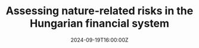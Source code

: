 ---
title: Assessing nature-related risks in the Hungarian financial system

event: Bank of England, Climate and Nature Seminars
event_url: 

location: Bank of England
address:
  street: Threadneedle St
  city: London
  #region: 
  postcode: 'EC2R 8AH'
  country: United Kingdom

summary: Presentation of the assessment on the nature-related risks in the Hungarian financial system, as part of the Bank of England's Climate and Nature Seminars
abstract:

# Talk start and end times.
#   End time can optionally be hidden by prefixing the line with `#`.
date: '2024-09-19T16:00:00Z'
date_end: '2024-09-19T17:00:00Z'
all_day: false

# Schedule page publish date (NOT talk date).
publishDate: '2017-01-01T00:00:00Z'

authors:
  - admin

tags: []

# Is this a featured talk? (true/false)
featured: false

#image:
#  caption: 'Image credit: [**Unsplash**](https://unsplash.com/photos/bzdhc5b3Bxs)'
#  focal_point: Right

#links:
#  - icon: 
#    name: 
#    url:

#url_code: 
#url_pdf: 
#url_slides: 
#url_video:

# Markdown Slides (optional).
#   Associate this talk with Markdown slides.
#   Simply enter your slide deck's filename without extension.
#   E.g. `slides = "example-slides"` references `content/slides/example-slides.md`.
#   Otherwise, set `slides = ""`.
#slides: ""

# Projects (optional).
#   Associate this post with one or more of your projects.
#   Simply enter your project's folder or file name without extension.
#   E.g. `projects = ["internal-project"]` references `content/project/deep-learning/index.md`.
#   Otherwise, set `projects = []`.
#projects:
#  - example
---
